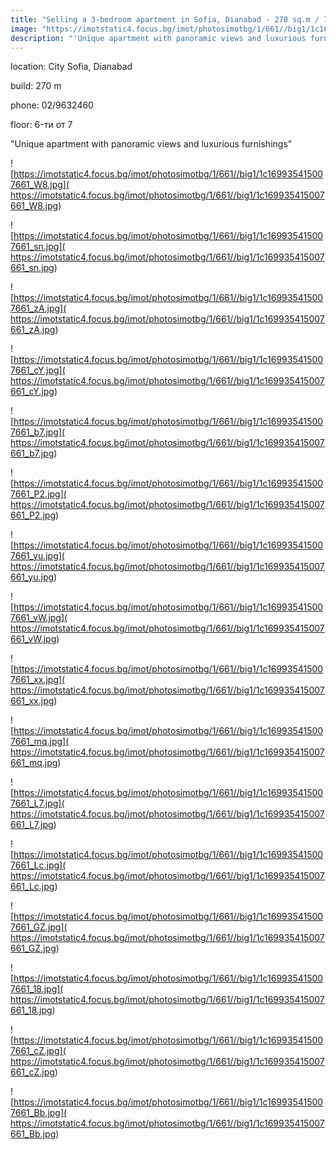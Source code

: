 ```yaml
---
title: "Selling a 3-bedroom apartment in Sofia, Dianabad - 270 sq.m / 730,000 EUR :: imot.bg Advertisement"
image: "https://imotstatic4.focus.bg/imot/photosimotbg/1/661//big1/1c169935415007661_mD.jpg"
description: "'Unique apartment with panoramic views and luxurious furnishings'"
---
```


location: City Sofia, Dianabad

build: 270 m

phone: 02/9632460

floor: 6-ти от 7

"Unique apartment with panoramic views and luxurious furnishings"


![https://imotstatic4.focus.bg/imot/photosimotbg/1/661//big1/1c169935415007661_W8.jpg]( https://imotstatic4.focus.bg/imot/photosimotbg/1/661//big1/1c169935415007661_W8.jpg)


![https://imotstatic4.focus.bg/imot/photosimotbg/1/661//big1/1c169935415007661_sn.jpg]( https://imotstatic4.focus.bg/imot/photosimotbg/1/661//big1/1c169935415007661_sn.jpg)


![https://imotstatic4.focus.bg/imot/photosimotbg/1/661//big1/1c169935415007661_zA.jpg]( https://imotstatic4.focus.bg/imot/photosimotbg/1/661//big1/1c169935415007661_zA.jpg)


![https://imotstatic4.focus.bg/imot/photosimotbg/1/661//big1/1c169935415007661_cY.jpg]( https://imotstatic4.focus.bg/imot/photosimotbg/1/661//big1/1c169935415007661_cY.jpg)


![https://imotstatic4.focus.bg/imot/photosimotbg/1/661//big1/1c169935415007661_b7.jpg]( https://imotstatic4.focus.bg/imot/photosimotbg/1/661//big1/1c169935415007661_b7.jpg)


![https://imotstatic4.focus.bg/imot/photosimotbg/1/661//big1/1c169935415007661_P2.jpg]( https://imotstatic4.focus.bg/imot/photosimotbg/1/661//big1/1c169935415007661_P2.jpg)


![https://imotstatic4.focus.bg/imot/photosimotbg/1/661//big1/1c169935415007661_yu.jpg]( https://imotstatic4.focus.bg/imot/photosimotbg/1/661//big1/1c169935415007661_yu.jpg)


![https://imotstatic4.focus.bg/imot/photosimotbg/1/661//big1/1c169935415007661_vW.jpg]( https://imotstatic4.focus.bg/imot/photosimotbg/1/661//big1/1c169935415007661_vW.jpg)


![https://imotstatic4.focus.bg/imot/photosimotbg/1/661//big1/1c169935415007661_xx.jpg]( https://imotstatic4.focus.bg/imot/photosimotbg/1/661//big1/1c169935415007661_xx.jpg)


![https://imotstatic4.focus.bg/imot/photosimotbg/1/661//big1/1c169935415007661_mq.jpg]( https://imotstatic4.focus.bg/imot/photosimotbg/1/661//big1/1c169935415007661_mq.jpg)


![https://imotstatic4.focus.bg/imot/photosimotbg/1/661//big1/1c169935415007661_L7.jpg]( https://imotstatic4.focus.bg/imot/photosimotbg/1/661//big1/1c169935415007661_L7.jpg)


![https://imotstatic4.focus.bg/imot/photosimotbg/1/661//big1/1c169935415007661_Lc.jpg]( https://imotstatic4.focus.bg/imot/photosimotbg/1/661//big1/1c169935415007661_Lc.jpg)


![https://imotstatic4.focus.bg/imot/photosimotbg/1/661//big1/1c169935415007661_GZ.jpg]( https://imotstatic4.focus.bg/imot/photosimotbg/1/661//big1/1c169935415007661_GZ.jpg)


![https://imotstatic4.focus.bg/imot/photosimotbg/1/661//big1/1c169935415007661_18.jpg]( https://imotstatic4.focus.bg/imot/photosimotbg/1/661//big1/1c169935415007661_18.jpg)


![https://imotstatic4.focus.bg/imot/photosimotbg/1/661//big1/1c169935415007661_cZ.jpg]( https://imotstatic4.focus.bg/imot/photosimotbg/1/661//big1/1c169935415007661_cZ.jpg)


![https://imotstatic4.focus.bg/imot/photosimotbg/1/661//big1/1c169935415007661_Bb.jpg]( https://imotstatic4.focus.bg/imot/photosimotbg/1/661//big1/1c169935415007661_Bb.jpg)


